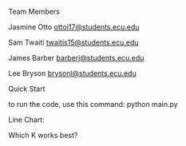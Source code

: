 Team Members

Jasmine Otto                ottoj17@students.ecu.edu

Sam Twaiti                  twaitis15@students.ecu.edu

James Barber                barberj@students.ecu.edu

Lee Bryson                  brysonl@students.ecu.edu





Quick Start

to run the code, use this command: 
python main.py





Line Chart:



Which K works best?
